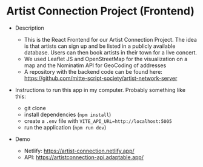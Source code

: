 # Artist Connection Project (Frontend)

- Description
  - This is the React Frontend for our Artist Connection Project. The idea is that artists can sign up and be listed in a publicly available database. Users can then book artists in their town for a live concert.
  - We used Leaflet JS and OpenStreetMap for the visualization on a map and the Nominatim API for GeoCoding of addresses
  - A repository with the backend code can be found here: https://github.com/mitte-script-society/artist-network-server

- Instructions to run this app in my computer. Probably something like this:
  - git clone
  - install dependencies (`npm install`)
  - create a `.env` file with `VITE_API_URL=http://localhost:5005`
  - run the application (`npm run dev`)

- Demo
  - Netlify: https://artist-connection.netlify.app/
  - API: https://artistconnection-api.adaptable.app/